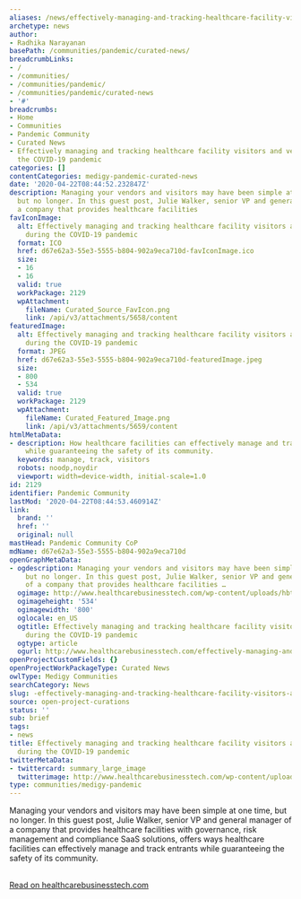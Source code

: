 ```yaml
---
aliases: /news/effectively-managing-and-tracking-healthcare-facility-visitors-and-vendors-during-the-covid-19-pandemic
archetype: news
author:
- Radhika Narayanan
basePath: /communities/pandemic/curated-news/
breadcrumbLinks:
- /
- /communities/
- /communities/pandemic/
- /communities/pandemic/curated-news
- '#'
breadcrumbs:
- Home
- Communities
- Pandemic Community
- Curated News
- Effectively managing and tracking healthcare facility visitors and vendors during
  the COVID-19 pandemic
categories: []
contentCategories: medigy-pandemic-curated-news
date: '2020-04-22T08:44:52.232847Z'
description: Managing your vendors and visitors may have been simple at one time,
  but no longer. In this guest post, Julie Walker, senior VP and general manager of
  a company that provides healthcare facilities
favIconImage:
  alt: Effectively managing and tracking healthcare facility visitors and vendors
    during the COVID-19 pandemic
  format: ICO
  href: d67e62a3-55e3-5555-b804-902a9eca710d-favIconImage.ico
  size:
  - 16
  - 16
  valid: true
  workPackage: 2129
  wpAttachment:
    fileName: Curated_Source_FavIcon.png
    link: /api/v3/attachments/5658/content
featuredImage:
  alt: Effectively managing and tracking healthcare facility visitors and vendors
    during the COVID-19 pandemic
  format: JPEG
  href: d67e62a3-55e3-5555-b804-902a9eca710d-featuredImage.jpeg
  size:
  - 800
  - 534
  valid: true
  workPackage: 2129
  wpAttachment:
    fileName: Curated_Featured_Image.png
    link: /api/v3/attachments/5659/content
htmlMetaData:
- description: How healthcare facilities can effectively manage and track entrants
    while guaranteeing the safety of its community.
  keywords: manage, track, visitors
  robots: noodp,noydir
  viewport: width=device-width, initial-scale=1.0
id: 2129
identifier: Pandemic Community
lastMod: '2020-04-22T08:44:53.460914Z'
link:
  brand: ''
  href: ''
  original: null
mastHead: Pandemic Community CoP
mdName: d67e62a3-55e3-5555-b804-902a9eca710d
openGraphMetaData:
- ogdescription: Managing your vendors and visitors may have been simple at one time,
    but no longer. In this guest post, Julie Walker, senior VP and general manager
    of a company that provides healthcare facilities …
  ogimage: http://www.healthcarebusinesstech.com/wp-content/uploads/hbt_250650332_800.png
  ogimageheight: '534'
  ogimagewidth: '800'
  oglocale: en_US
  ogtitle: Effectively managing and tracking healthcare facility visitors and vendors
    during the COVID-19 pandemic
  ogtype: article
  ogurl: http://www.healthcarebusinesstech.com/effectively-managing-and-tracking-healthcare-facility-visitors-and-vendors-during-the-covid-19-pandemic/
openProjectCustomFields: {}
openProjectWorkPackageType: Curated News
owlType: Medigy Communities
searchCategory: News
slug: -effectively-managing-and-tracking-healthcare-facility-visitors-and-vendors-during-the-covid-19-pandemic
source: open-project-curations
status: ''
sub: brief
tags:
- news
title: Effectively managing and tracking healthcare facility visitors and vendors
  during the COVID-19 pandemic
twitterMetaData:
- twittercard: summary_large_image
  twitterimage: http://www.healthcarebusinesstech.com/wp-content/uploads/hbt_250650332_800.png?w=640
type: communities/medigy-pandemic
---
```


<p>Managing your vendors and visitors may have been simple at one time, but no longer. In this guest post, Julie Walker, senior VP and general manager of a company that provides healthcare facilities with governance, risk management and compliance SaaS solutions, offers ways healthcare facilities can effectively manage and track entrants while guaranteeing the safety of its community.</p><p><br><a href="http://www.healthcarebusinesstech.com/effectively-managing-and-tracking-healthcare-facility-visitors-and-vendors-during-the-covid-19-pandemic/">Read on healthcarebusinesstech.com</a></p>